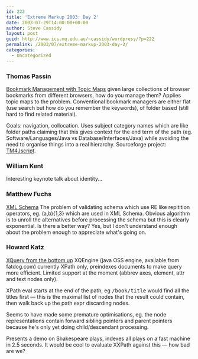 ```yaml
---
id: 222
title: 'Extreme Markup 2003: Day 2'
date: 2003-07-29T14:00:00+00:00
author: Steve Cassidy
layout: post
guid: http://www.ics.mq.edu.au/~cassidy/wordpress/?p=222
permalink: /2003/07/extreme-markup-2003-day-2/
categories:
  - Uncategorized
---
```

### Thomas Passin

[Bookmark Management with Topic Maps](http://www.mulberrytech.com/Extreme/Proceedings/html/2003/Passin01/EML2003Passin01-toc.html) given large collections of browser bookmarks from different browsers, how do you manage them? Applies topic maps to the problem. Conventional bookmark managers are either flat (use search but how do you remember the keywords), of folder based (still hard to find related material).

Goals: navigation, collocation. Uses subject category names which are like folder paths claiming that this gives context for the end term of the path (eg. Software/Languages/Java vs Database/Interfaces/Java) while avoiding the need to organise things into a real hierarchy. Sourceforge project: [TM4Jscript](http://tm4jscript.sf.net).

### William Kent

Interesting keynote talk about identity...

### Matthew Fuchs

[XML Schema](http://www.mulberrytech.com/Extreme/Proceedings/html/2003/Fuchs01/EML2003Fuchs01-toc.html) The problem of validating schema which use RE like repitition operators, eg. (a,b){1,3} which are used in XML Schema. Obvious algorithm is to unroll the alternatives before processing the schema but this is clearly exponential. Is there a better way? Yes, but I don't understand enough about the problem enough to appreciate what's going on.

### Howard Katz

[XQuery from the bottom up](http://www.mulberrytech.com/Extreme/Proceedings/html/2003/Katz01/EML2003Katz01-toc.html) XQEngine (java OSS engine, available from fatdog.com) currently XPath only, preindexes documents to make query more efficient. Limited support at the moment (abbrev axes, element, attr and text nodes only). 

XPath eval starts at the end of the path, eg <tt>/book/title</tt> would find all the titles first &#8212; this is the maximal list of nodes that the result could contain, then walk back up the path expr discarding nodes.

Seems to have made some premature optimisations, eg. the node representations contain forward sibling pointers and parent pointers because he's only yet doing child/descendant processing.

Presents a demo on Shakespeare plays, indexes all plays on a fast machine in 2.5 seconds. It would be cool to evaluate XXPath against this &#8212; how bad are we?
